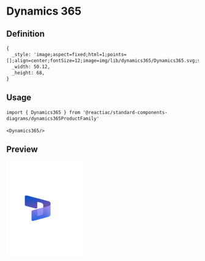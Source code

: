 # Dynamics 365

## Definition

```
{
  _style: 'image;aspect=fixed;html=1;points=[];align=center;fontSize=12;image=img/lib/dynamics365/Dynamics365.svg;strokeColor=none;',
  _width: 50.12,
  _height: 68,
}
```

## Usage

```
import { Dynamics365 } from '@reactiac/standard-components-diagrams/dynamics365ProductFamily'

<Dynamics365/>
```

## Preview

<img src="./dynamics-365.png" width="200"/>
